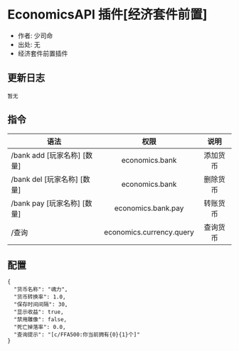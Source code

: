 # EconomicsAPI 插件[经济套件前置]

- 作者: 少司命
- 出处: 无
- 经济套件前置插件

## 更新日志

```
暂无
```

## 指令

| 语法                        |           权限           |   说明   |
| --------------------------- | :----------------------: | :------: |
| /bank add [玩家名称] [数量] |      economics.bank      | 添加货币 |
| /bank del [玩家名称] [数量] |      economics.bank      | 删除货币 |
| /bank pay [玩家名称] [数量] |    economics.bank.pay    | 转账货币 |
| /查询                       | economics.currency.query | 查询货币 |

## 配置

```(json)
{
  "货币名称": "魂力",
  "货币转换率": 1.0,
  "保存时间间隔": 30,
  "显示收益": true,
  "禁用雕像": false,
  "死亡掉落率": 0.0,
  "查询提示": "[c/FFA500:你当前拥有{0}{1}个]"
}
```
